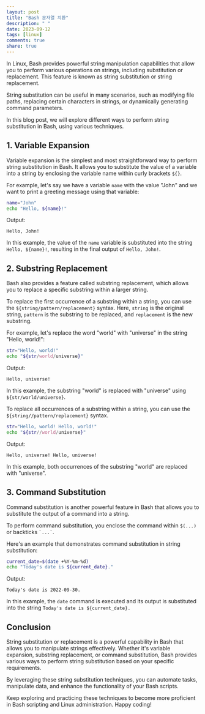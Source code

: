 ```yaml
---
layout: post
title: "Bash 문자열 치환"
description: " "
date: 2023-09-12
tags: [linux]
comments: true
share: true
---
```


In Linux, Bash provides powerful string manipulation capabilities that allow you to perform various operations on strings, including substitution or replacement. This feature is known as string substitution or string replacement.

String substitution can be useful in many scenarios, such as modifying file paths, replacing certain characters in strings, or dynamically generating command parameters.

In this blog post, we will explore different ways to perform string substitution in Bash, using various techniques.

## 1. Variable Expansion

Variable expansion is the simplest and most straightforward way to perform string substitution in Bash. It allows you to substitute the value of a variable into a string by enclosing the variable name within curly brackets `${}`.

For example, let's say we have a variable `name` with the value "John" and we want to print a greeting message using that variable:

```bash
name="John"
echo "Hello, ${name}!"
```

Output:
```
Hello, John!
```

In this example, the value of the `name` variable is substituted into the string `Hello, ${name}!`, resulting in the final output of `Hello, John!`.

## 2. Substring Replacement

Bash also provides a feature called substring replacement, which allows you to replace a specific substring within a larger string.

To replace the first occurrence of a substring within a string, you can use the `${string/pattern/replacement}` syntax. Here, `string` is the original string, `pattern` is the substring to be replaced, and `replacement` is the new substring.

For example, let's replace the word "world" with "universe" in the string "Hello, world!":

```bash
str="Hello, world!"
echo "${str/world/universe}"
```

Output:
```
Hello, universe!
```
In this example, the substring "world" is replaced with "universe" using `${str/world/universe}`.

To replace all occurrences of a substring within a string, you can use the `${string//pattern/replacement}` syntax.

```bash
str="Hello, world! Hello, world!"
echo "${str//world/universe}"
```

Output:
```
Hello, universe! Hello, universe!
```

In this example, both occurrences of the substring "world" are replaced with "universe".

## 3. Command Substitution

Command substitution is another powerful feature in Bash that allows you to substitute the output of a command into a string.

To perform command substitution, you enclose the command within `$(...)` or backticks `` `...` ``.

Here's an example that demonstrates command substitution in string substitution:

```bash
current_date=$(date +%Y-%m-%d)
echo "Today's date is ${current_date}."
```

Output:
```
Today's date is 2022-09-30.
```

In this example, the `date` command is executed and its output is substituted into the string `Today's date is ${current_date}.`

## Conclusion

String substitution or replacement is a powerful capability in Bash that allows you to manipulate strings effectively. Whether it's variable expansion, substring replacement, or command substitution, Bash provides various ways to perform string substitution based on your specific requirements.

By leveraging these string substitution techniques, you can automate tasks, manipulate data, and enhance the functionality of your Bash scripts.

Keep exploring and practicing these techniques to become more proficient in Bash scripting and Linux administration. Happy coding!